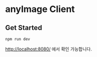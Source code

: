 # anyImage Client


## Get Started

```
npm run dev
```

[http://localhost:8080/](http://localhost:8080/) 에서 확인 가능합니다.
